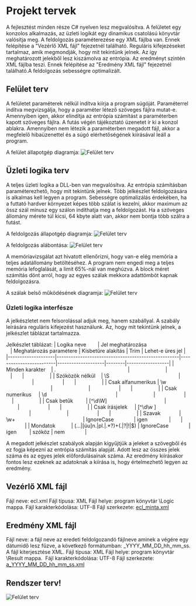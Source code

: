 # Projekt tervek
A fejlesztést minden része C# nyelven lesz megvalósítva. 
A felületet egy konzolos alkalmazás, az üzleti logikát egy dinamikus csatolású könyvtár valósítja meg. 
A feldolgozás paraméterezése egy XML fájlba van. Ennek felépítése a "Vezérlő XML fájl" fejezetnél található. Reguláris kifejezéseket tartalmaz, amik megmondják, hogy mit tekintünk jelnek. Az így meghatározott jelekből lesz kiszámolva az entrópia. 
Az eredményt szintén XML fájlba teszi. Ennek felépítése az "Eredmény XML fájl" fejezetnél található.A feldolgozás sebességre optimalizált.

## Felület terv
A felületet paraméterek nélkül indítva kiírja a program súgóját. 
Paraméterrel indítva megvizsgálja, hogy a paraméter létező szöveges fájlra mutat-e. Amennyiben igen, akkor elindítja az entrópia számítást a paraméterben kapott szöveges fájlra. A futás végén tájékoztató üzenetet ír ki a konzol ablakra. Amennyiben nem létezik a paraméterben megadott fájl, akkor a megfelelő hibaüzenettel és a súgó elérhetőségének kiírásával leáll a program.

A felület állapotgép diagramja: 
![Felület terv](plan1.png)

## Üzleti logika terv
A teljes üzleti logika a DLL-ben van megvalósítva. 
Az entrópia számításban paraméterezhető, hogy mit tekintünk jelnek. Több jelkészlet feldolgozására is alkalmas kell legyen a program. 
Sebességre optimalizálás érdekében, ha a futtató hardver környezet képes több szálat is kezelni, akkor maximum az össz szál mínusz egy szálon indíthatja meg a feldolgozást. Ha a szöveges állomány mérete túl kicsi, 64 kbyte alatt van, akkor nem bontja több szálra a futást. 

A feldolgozás állapotgép diagramja:
![Felület terv](plan2.png) 

A feldolgozás alábontása: 
![Felület terv](plan3.png) 

A memóriavizsgálat azt hivatott ellenőrizni, hogy van-e elég memória a teljes adatállomány betöltéséhez. A program nem engedi meg a teljes memória lefoglalását, a limit 65%-nál van meghúzva. 
A block méret számítás dönt arról, hogy az egyes szálak mekkora adattömböt kapnak feldolgozásra.

A szálak belső működésének diagramja:
![Felület terv](plan4.png)

### Üzleti logika interfésze
A jelkészletet nem felsorolással adjuk meg, hanem szabállyal. A szabály leírására reguláris kifejezést használunk. Az, hogy mit tekintünk jelnek, a jelkészlet táblázat tartalmazza. 

Jelkészlet táblázat:
| Logika neve        | Jel meghatározása                                  | Meghatározás paramétere | Kisbetűre alakítás | Trim   | Lehet-e üres jel | 
|--------------------|----------------------------------------------------|-------------------------|--------------------|--------|------------------| 
| Minden karakter    | .                                                  |                         |                    |        |                  | 
| Szóközök nélkül    | \\S                                                |                         |                    |        |                  | 
| Csak alfanumerikus | \\w                                                |                         |                    |        |                  | 
| Csak numerikus     | \\d                                                |                         |                    |        |                  | 
| Csak betűk         | \[^\\d\\W\]                                        |                         |                    |        |                  | 
| Csak írásjelek     | \[^\\d\\w \]                                       |                         |                    |        |                  | 
| Szavak             | \\w+                                               | IgnoreCase              | igen               |        |                  | 
| Mondatok           | (\.\.\.\|\[úu\]n\.\|pl\.\|.\*?)+(\.\|\?\|!\|$)     | IgnoreCase              | igen               | szóköz | nem              | 

A megadott jelkészlet szabályok alapján kigyűjtjük a jeleket a szövegből és ez fogja képezni az entrópia számítás alapját. Adott lesz az összes jelek száma és az egyes jelek előfordulásainak száma. Az eredmény kiírásakor fontos lesz ezeknek az adatoknak a kiírása is, hogy értelmezhető legyen az eredmény.

## Vezérlő XML fájl
Fájl neve: ecl.xml 
Fájl típusa: XML 
Fájl helye: program könyvtár \Logic mappa. 
Fájl karakterkódolása: UTF-8 
Fájl szerkezete: [ecl_minta.xml](ecl_minta.xml)

## Eredmény XML fájl
Fájl neve: a fájl neve az eredeti feldolgozandó fájlneve aminek a végére egy dátumidő lesz fűzve, a következő formátumban: _YYYY_MM_DD_hh_mm_ss. A fájl kiterjesztése XML. 
Fájl típusa: XML 
Fájl helye: program könyvtár \Result mappa.  
Fájl karakterkódolása: UTF-8 
Fájl szerkezete: [a_YYYY_MM_DD_hh_mm_ss.xml](a_YYYY_MM_DD_hh_mm_ss.xml)

## Rendszer terv!
![Felület terv](plan5.png)
